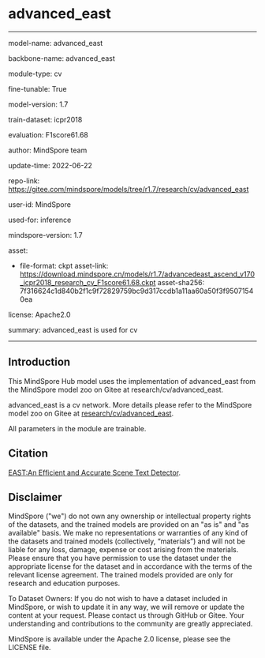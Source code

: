# advanced_east

---

model-name: advanced_east

backbone-name: advanced_east

module-type: cv

fine-tunable: True

model-version: 1.7

train-dataset: icpr2018

evaluation: F1score61.68

author: MindSpore team

update-time: 2022-06-22

repo-link: <https://gitee.com/mindspore/models/tree/r1.7/research/cv/advanced_east>

user-id: MindSpore

used-for: inference

mindspore-version: 1.7

asset:

-
    file-format: ckpt
    asset-link: <https://download.mindspore.cn/models/r1.7/advancedeast_ascend_v170_icpr2018_research_cv_F1score61.68.ckpt>
    asset-sha256: 7f316624c1d840b2f1c9f72829759bc9d317ccdb1a11aa60a50f3f95071540ea

license: Apache2.0

summary: advanced_east is used for cv

---

## Introduction

This MindSpore Hub model uses the implementation of advanced_east from the MindSpore model zoo on Gitee at research/cv/advanced_east.

advanced_east is a cv network. More details please refer to the MindSpore model zoo on Gitee at [research/cv/advanced_east](https://gitee.com/mindspore/models/blob/r1.7/research/cv/advanced_east/README.md).

All parameters in the module are trainable.

## Citation

[EAST:An Efficient and Accurate Scene Text Detector](https://arxiv.org/abs/1704.03155v2).

## Disclaimer

MindSpore ("we") do not own any ownership or intellectual property rights of the datasets, and the trained models are provided on an "as is" and "as available" basis. We make no representations or warranties of any kind of the datasets and trained models (collectively, “materials”) and will not be liable for any loss, damage, expense or cost arising from the materials. Please ensure that you have permission to use the dataset under the appropriate license for the dataset and in accordance with the terms of the relevant license agreement. The trained models provided are only for research and education purposes.

To Dataset Owners: If you do not wish to have a dataset included in MindSpore, or wish to update it in any way, we will remove or update the content at your request. Please contact us through GitHub or Gitee. Your understanding and contributions to the community are greatly appreciated.

MindSpore is available under the Apache 2.0 license, please see the LICENSE file.
